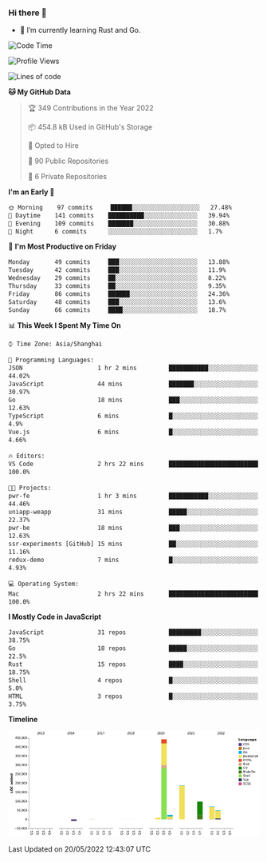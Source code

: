 ### Hi there 👋

- 🌱 I’m currently learning Rust and Go.

<!--START_SECTION:waka-->
![Code Time](http://img.shields.io/badge/Code%20Time-382%20hrs%2023%20mins-blue)

![Profile Views](http://img.shields.io/badge/Profile%20Views-0-blue)

![Lines of code](https://img.shields.io/badge/From%20Hello%20World%20I%27ve%20Written-879%20Thousand%20lines%20of%20code-blue)

**🐱 My GitHub Data** 

> 🏆 349 Contributions in the Year 2022
 > 
> 📦 454.8 kB Used in GitHub's Storage 
 > 
> 💼 Opted to Hire
 > 
> 📜 90 Public Repositories 
 > 
> 🔑 6 Private Repositories  
 > 
**I'm an Early 🐤** 

```text
🌞 Morning    97 commits     ██████░░░░░░░░░░░░░░░░░░░   27.48% 
🌆 Daytime    141 commits    ██████████░░░░░░░░░░░░░░░   39.94% 
🌃 Evening    109 commits    ███████░░░░░░░░░░░░░░░░░░   30.88% 
🌙 Night      6 commits      ░░░░░░░░░░░░░░░░░░░░░░░░░   1.7%

```
📅 **I'm Most Productive on Friday** 

```text
Monday       49 commits     ███░░░░░░░░░░░░░░░░░░░░░░   13.88% 
Tuesday      42 commits     ███░░░░░░░░░░░░░░░░░░░░░░   11.9% 
Wednesday    29 commits     ██░░░░░░░░░░░░░░░░░░░░░░░   8.22% 
Thursday     33 commits     ██░░░░░░░░░░░░░░░░░░░░░░░   9.35% 
Friday       86 commits     ██████░░░░░░░░░░░░░░░░░░░   24.36% 
Saturday     48 commits     ███░░░░░░░░░░░░░░░░░░░░░░   13.6% 
Sunday       66 commits     ████░░░░░░░░░░░░░░░░░░░░░   18.7%

```


📊 **This Week I Spent My Time On** 

```text
⌚︎ Time Zone: Asia/Shanghai

💬 Programming Languages: 
JSON                     1 hr 2 mins         ███████████░░░░░░░░░░░░░░   44.02% 
JavaScript               44 mins             ███████░░░░░░░░░░░░░░░░░░   30.97% 
Go                       18 mins             ███░░░░░░░░░░░░░░░░░░░░░░   12.63% 
TypeScript               6 mins              █░░░░░░░░░░░░░░░░░░░░░░░░   4.9% 
Vue.js                   6 mins              █░░░░░░░░░░░░░░░░░░░░░░░░   4.66%

🔥 Editors: 
VS Code                  2 hrs 22 mins       █████████████████████████   100.0%

🐱‍💻 Projects: 
pwr-fe                   1 hr 3 mins         ███████████░░░░░░░░░░░░░░   44.46% 
uniapp-weapp             31 mins             █████░░░░░░░░░░░░░░░░░░░░   22.37% 
pwr-be                   18 mins             ███░░░░░░░░░░░░░░░░░░░░░░   12.63% 
ssr-experiments [GitHub] 15 mins             ██░░░░░░░░░░░░░░░░░░░░░░░   11.16% 
redux-demo               7 mins              █░░░░░░░░░░░░░░░░░░░░░░░░   4.93%

💻 Operating System: 
Mac                      2 hrs 22 mins       █████████████████████████   100.0%

```

**I Mostly Code in JavaScript** 

```text
JavaScript               31 repos            █████████░░░░░░░░░░░░░░░░   38.75% 
Go                       18 repos            █████░░░░░░░░░░░░░░░░░░░░   22.5% 
Rust                     15 repos            ████░░░░░░░░░░░░░░░░░░░░░   18.75% 
Shell                    4 repos             █░░░░░░░░░░░░░░░░░░░░░░░░   5.0% 
HTML                     3 repos             █░░░░░░░░░░░░░░░░░░░░░░░░   3.75%

```


**Timeline**

![Chart not found](https://raw.githubusercontent.com/elton/elton/main/charts/bar_graph.png) 


 Last Updated on 20/05/2022 12:43:07 UTC
<!--END_SECTION:waka-->

<!--
**elton/elton** is a ✨ _special_ ✨ repository because its `README.md` (this file) appears on your GitHub profile.

Here are some ideas to get you started:

- 🔭 I’m currently working on ...
- 🌱 I’m currently learning ...
- 👯 I’m looking to collaborate on ...
- 🤔 I’m looking for help with ...
- 💬 Ask me about ...
- 📫 How to reach me: ...
- 😄 Pronouns: ...
- ⚡ Fun fact: ...
-->
